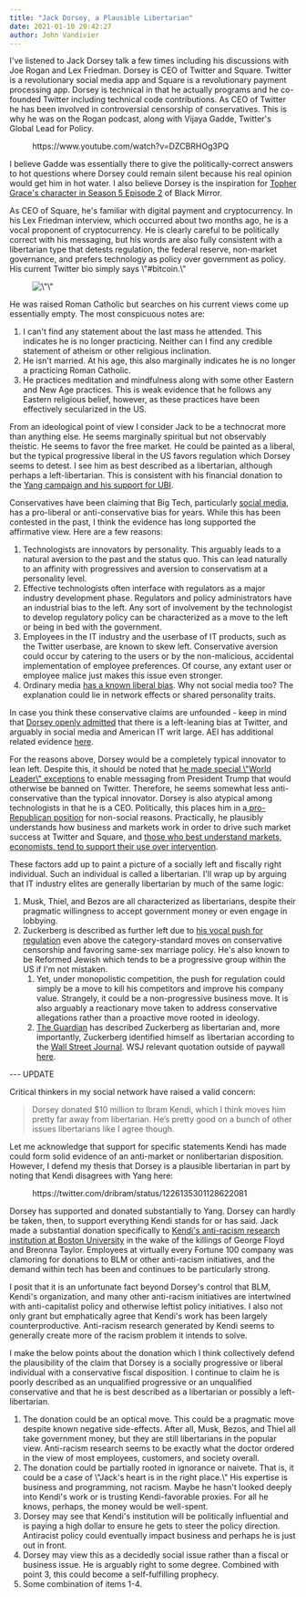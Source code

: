 ```yaml
---
title: "Jack Dorsey, a Plausible Libertarian"
date: 2021-01-10 20:42:27
author: John Vandivier
---
```




<!-- wp:paragraph -->
<p>I've listened to Jack Dorsey talk a few times including his discussions with Joe Rogan and Lex Friedman. Dorsey is CEO of Twitter and Square. Twitter is a revolutionary social media app and Square is a revolutionary payment processing app. Dorsey is technical in that he actually programs and he co-founded Twitter including technical code contributions. As CEO of Twitter he has been involved in controversial censorship of conservatives. This is why he was on the Rogan podcast, along with Vijaya Gadde, Twitter's Global Lead for Policy.</p>
<!-- /wp:paragraph -->

<!-- wp:embed {\"url\":\"https://www.youtube.com/watch?v=DZCBRHOg3PQ\",\"type\":\"video\",\"providerNameSlug\":\"youtube\",\"responsive\":true,\"className\":\"wp-embed-aspect-16-9 wp-has-aspect-ratio\"} -->
<figure class=\"wp-block-embed is-type-video is-provider-youtube wp-block-embed-youtube wp-embed-aspect-16-9 wp-has-aspect-ratio\"><div class=\"wp-block-embed__wrapper\">
https://www.youtube.com/watch?v=DZCBRHOg3PQ
</div></figure>
<!-- /wp:embed -->

<!-- wp:paragraph -->
<p>I believe Gadde was essentially there to give the politically-correct answers to hot questions where Dorsey could remain silent because his real opinion would get him in hot water. I also believe Dorsey is the inspiration for <a href=\"https://www.hollywoodreporter.com/live-feed/black-mirror-topher-grace-ending-his-episode-smithereens-1216318\">Topher Grace's character in Season 5 Episode 2</a> of Black Mirror.</p>
<!-- /wp:paragraph -->

<!-- wp:paragraph -->
<p>As CEO of Square, he's familiar with digital payment and cryptocurrency. In his Lex Friedman interview, which occurred about two months ago, he is a vocal proponent of cryptocurrency. He is clearly careful to be politically correct with his messaging, but his words are also fully consistent with a libertarian type that detests regulation, the federal reserve, non-market governance, and prefers technology as policy over government as policy. His current Twitter bio simply says \"#bitcoin.\"</p>
<!-- /wp:paragraph -->

<!-- wp:image {\"align\":\"center\",\"id\":7721,\"sizeSlug\":\"large\",\"linkDestination\":\"none\"} -->
<div class=\"wp-block-image\"><figure class=\"aligncenter size-large\"><img src=\"https://www.afterecon.com/wp-content/uploads/2021/01/image.png\" alt=\"\" class=\"wp-image-7721\"/></figure></div>
<!-- /wp:image -->

<!-- wp:paragraph -->
<p>He was raised Roman Catholic but searches on his current views come up essentially empty. The most conspicuous notes are:</p>
<!-- /wp:paragraph -->

<!-- wp:list {\"ordered\":true} -->
<ol><li>I can't find any statement about the last mass he attended. This indicates he is no longer practicing. Neither can I find any credible statement of atheism or other religious inclination.</li><li>He isn't married. At his age, this also marginally indicates he is no longer a practicing Roman Catholic.</li><li>He practices meditation and mindfulness along with some other Eastern and New Age practices. This is weak evidence that he follows any Eastern religious belief, however, as these practices have been effectively secularized in the US.</li></ol>
<!-- /wp:list -->

<!-- wp:paragraph -->
<p>From an ideological point of view I consider Jack to be a technocrat more than anything else. He seems marginally spiritual but not observably theistic. He seems to favor the free market. He could be painted as a liberal, but the typical progressive liberal in the US favors regulation which Dorsey seems to detest. I see him as best described as a libertarian, although perhaps a left-libertarian. This is consistent with his financial donation to the <a href=\"https://www.cnbc.com/2020/07/10/twitter-billionaire-jack-dorsey-donates-millions-to-ubi-coalition.html\">Yang campaign and his support for UBI</a>.</p>
<!-- /wp:paragraph -->

<!-- wp:paragraph -->
<p>Conservatives have been claiming that Big Tech, particularly <a href=\"https://www.afterecon.com/politics-and-government/research-media-bias-us/\">social media</a>, has a pro-liberal or anti-conservative bias for years. While this has been contested in the past, I think the evidence has long supported the affirmative view. Here are a few reasons:</p>
<!-- /wp:paragraph -->

<!-- wp:list {\"ordered\":true} -->
<ol><li>Technologists are innovators by personality. This arguably leads to a natural aversion to the past and the status quo. This can lead naturally to an affinity with progressives and aversion to conservatism at a personality level.</li><li>Effective technologists often interface with regulators as a major industry development phase. Regulators and policy administrators have an industrial bias to the left. Any sort of involvement by the technologist to develop regulatory policy can be characterized as a move to the left or being in bed with the government.</li><li>Employees in the IT industry and the userbase of IT products, such as the Twitter userbase, are known to skew left. Conservative aversion could occur by catering to the users or by the non-malicious, accidental implementation of employee preferences. Of course, any extant user or employee malice just makes this issue even stronger.</li><li>Ordinary media <a href=\"http://afterecon.com/politics-and-government/research-media-bias-us/\">has a known liberal bias</a>. Why not social media too? The explanation could lie in network effects or shared personality traits.</li></ol>
<!-- /wp:list -->

<!-- wp:paragraph -->
<p>In case you think these conservative claims are unfounded - keep in mind that <a href=\"https://thehill.com/policy/technology/402495-twitter-ceo-jack-dorsey-i-fully-admit-our-bias-is-more-left-leaning\">Dorsey openly admitted</a> that there is a left-leaning bias at Twitter, and arguably in social media and American IT writ large. AEI has additional related evidence <a href=\"https://www.aei.org/technology-and-innovation/are-tech-companies-politically-biased/\">here</a>.</p>
<!-- /wp:paragraph -->

<!-- wp:paragraph -->
<p>For the reasons above, Dorsey would be a completely typical innovator to lean left. Despite this, it should be noted that <a href=\"https://www.businessinsider.com/donald-trump-twitter-account-lose-world-leader-protections-exemption-20-2020-11\">he made special \"World Leader\" exceptions</a> to enable messaging from President Trump that would otherwise be banned on Twitter. Therefore, he seems somewhat less anti-conservative than the typical innovator. Dorsey is also atypical among technologists in that he is a CEO. Politically, this places him in a<a href=\"https://academic.oup.com/jla/article/doi/10.1093/jla/laz002/5552028\"> pro-Republican position</a> for non-social reasons. Practically, he plausibly understands how business and markets work in order to drive such market success at Twitter and Square, and <a href=\"https://cei.org/blog/what-do-economists-think-about-the-minimum-wage\">those who best understand markets, economists, tend to support their use over intervention</a>.</p>
<!-- /wp:paragraph -->

<!-- wp:paragraph -->
<p>These factors add up to paint a picture of a socially left and fiscally right individual. Such an individual is called a libertarian. I'll wrap up by arguing that IT industry elites are generally libertarian by much of the same logic:</p>
<!-- /wp:paragraph -->

<!-- wp:list {\"ordered\":true} -->
<ol><li>Musk, Thiel, and Bezos are all characterized as libertarians, despite their pragmatic willingness to accept government money or even engage in lobbying.</li><li>Zuckerberg is described as further left due to <a href=\"https://www.cnbc.com/2020/02/15/facebook-ceo-zuckerberg-calls-for-more-government-regulation-online-content.html\">his vocal push for regulation</a> even above the category-standard moves on conservative censorship and favoring same-sex marriage policy. He's also known to be Reformed Jewish which tends to be a progressive group within the US if I'm not mistaken.<ol><li>Yet, under monopolistic competition, the push for regulation could simply be a move to kill his competitors and improve his company value. Strangely, it could be a non-progressive business move. It is also arguably a reactionary move taken to address conservative allegations rather than a proactive move rooted in ideology.</li><li><a href=\"http://theguardian.com/commentisfree/2019/nov/22/surprised-about-mark-zuckerbergs-secret-meeting-with-trump-dont-be\">The Guardian</a> has described Zuckerberg as libertarian and, more importantly, Zuckerberg identified himself as libertarian according to the <a href=\"https://www.wsj.com/articles/how-mark-zuckerberg-learned-politics-11602853200\">Wall Street Journal</a>. WSJ relevant quotation outside of paywall <a href=\"https://themargins.substack.com/p/brave-new-facebook\">here</a>.</li></ol></li></ol>
<!-- /wp:list -->

<!-- wp:paragraph -->
<p></p>
<!-- /wp:paragraph -->

<!-- wp:paragraph -->
<p>--- UPDATE</p>
<!-- /wp:paragraph -->

<!-- wp:paragraph -->
<p>Critical thinkers in my social network have raised a valid concern:</p>
<!-- /wp:paragraph -->

<!-- wp:quote -->
<blockquote class=\"wp-block-quote\"><p>Dorsey donated $10 million to Ibram Kendi, which I think moves him pretty far away from libertarian. He’s pretty good on a bunch of other issues libertarians like I agree though.</p></blockquote>
<!-- /wp:quote -->

<!-- wp:paragraph -->
<p>Let me acknowledge that support for specific statements Kendi has made could form solid evidence of an anti-market or nonlibertarian disposition. However, I defend my thesis that Dorsey is a plausible libertarian in part by noting that Kendi disagrees with Yang here:</p>
<!-- /wp:paragraph -->

<!-- wp:embed {\"url\":\"https://twitter.com/dribram/status/1226135301128622081\",\"type\":\"rich\",\"providerNameSlug\":\"twitter\",\"responsive\":true,\"className\":\"\"} -->
<figure class=\"wp-block-embed is-type-rich is-provider-twitter wp-block-embed-twitter\"><div class=\"wp-block-embed__wrapper\">
https://twitter.com/dribram/status/1226135301128622081
</div></figure>
<!-- /wp:embed -->

<!-- wp:paragraph -->
<p>Dorsey has supported and donated substantially to Yang. Dorsey can hardly be taken, then, to support everything Kendi stands for or has said. Jack made a substantial donation specifically to <a href=\"https://www.bu.edu/articles/2020/jack-dorsey-bu-center-for-antiracist-research-gift/\">Kendi's anti-racism research institution at Boston University</a> in the wake of the killings of George Floyd and Breonna Taylor. Employees at virtually every Fortune 100 company was clamoring for donations to BLM or other anti-racism initiatives, and the demand within tech has been and continues to be particularly strong.</p>
<!-- /wp:paragraph -->

<!-- wp:paragraph -->
<p>I posit that it is an unfortunate fact beyond Dorsey's control that BLM, Kendi's organization, and many other anti-racism initiatives are intertwined with anti-capitalist policy and otherwise leftist policy initiatives. I also not only grant but emphatically agree that Kendi's work has been largely counterproductive. Anti-racism research generated by Kendi seems to generally create more of the racism problem it intends to solve.</p>
<!-- /wp:paragraph -->

<!-- wp:paragraph -->
<p>I make the below points about the donation which I think collectively defend the plausibility of the claim that Dorsey is a socially progressive or liberal individual with a conservative fiscal disposition. I continue to claim he is poorly described as an unqualified progressive or an unqualified conservative and that he is best described as a libertarian or possibly a left-libertarian.</p>
<!-- /wp:paragraph -->

<!-- wp:list {\"ordered\":true} -->
<ol><li>The donation could be an optical move. This could be a pragmatic move despite known negative side-effects. After all, Musk, Bezos, and Thiel all take government money, but they are still libertarians in the popular view. Anti-racism research seems to be exactly what the doctor ordered in the view of most employees, customers, and society overall.</li><li>The donation could be partially rooted in ignorance or naivete. That is, it could be a case of \"Jack's heart is in the right place.\" His expertise is business and programming, not racism. Maybe he hasn't looked deeply into Kendi's work or is trusting Kendi-favorable proxies. For all he knows, perhaps, the money would be well-spent.</li><li>Dorsey may see that Kendi's institution will be politically influential and is paying a high dollar to ensure he gets to steer the policy direction. Antiracist policy could eventually impact business and perhaps he is just out in front.</li><li>Dorsey may view this as a decidedly social issue rather than a fiscal or business issue. He is arguably right to some degree. Combined with point 3, this could become a self-fulfilling prophecy.</li><li>Some combination of items 1-4.</li></ol>
<!-- /wp:list -->
